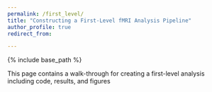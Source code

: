 ```yaml
---
permalink: /first_level/
title: "Constructing a First-Level fMRI Analysis Pipeline"
author_profile: true
redirect_from: 

---
```


{% include base_path %}

This page contains a walk-through for creating a first-level analysis including code, results, and figures
